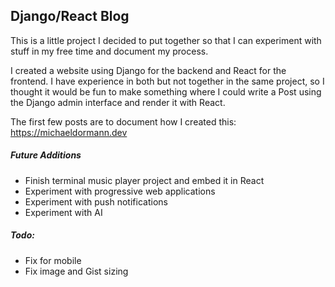 ## Django/React Blog

This is a little project I decided to put together so that I can experiment with stuff in my free time and document my process. 

I created a website using Django for the backend and React for the frontend. I have experience in both but not together in the same project, so I thought it would be fun to make something where I could write a Post using the Django admin interface and render it with React.

The first few posts are to document how I created this: https://michaeldormann.dev

##### Future Additions

* Finish terminal music player project and embed it in React
* Experiment with progressive web applications
* Experiment with push notifications
* Experiment with AI


##### Todo:

* Fix for mobile
* Fix image and Gist sizing
